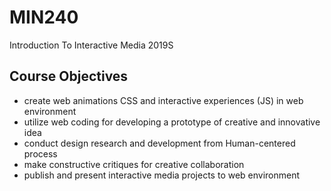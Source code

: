 # MIN240
Introduction To Interactive Media 2019S

## Course Objectives
- create web animations CSS and interactive experiences (JS) in web environment
- utilize web coding for developing a prototype of creative and innovative idea
- conduct design research and development from Human-centered process
- make constructive critiques for creative collaboration
- publish and present interactive media projects to web environment 

